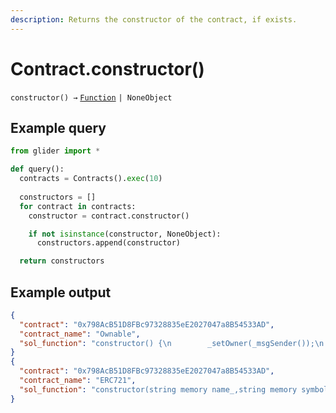 ```yaml
---
description: Returns the constructor of the contract, if exists.
---
```


# Contract.constructor()

`constructor() →` [`Function`](../callable/function/) `| NoneObject`

## Example query

```python
from glider import *

def query():
  contracts = Contracts().exec(10)
  
  constructors = []
  for contract in contracts:
    constructor = contract.constructor()

    if not isinstance(constructor, NoneObject):
      constructors.append(constructor)

  return constructors
```

## Example output

```json
{
  "contract": "0x798AcB51D8FBc97328835eE2027047a8B54533AD",
  "contract_name": "Ownable",
  "sol_function": "constructor() {\n        _setOwner(_msgSender());\n    }"
}
{
  "contract": "0x798AcB51D8FBc97328835eE2027047a8B54533AD",
  "contract_name": "ERC721",
  "sol_function": "constructor(string memory name_,string memory symbol_) {\n        _name = name_;\n        _symbol = symbol_;\n    }"
}
```
